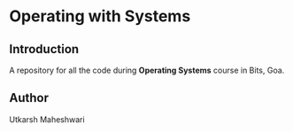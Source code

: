 # Operating with Systems

## Introduction
A repository for all the code during **Operating Systems** course in Bits, Goa.

## Author
Utkarsh Maheshwari
